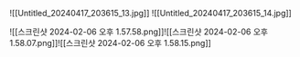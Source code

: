 
![[Untitled_20240417_203615_13.jpg]]
![[Untitled_20240417_203615_14.jpg]]




![[스크린샷 2024-02-06 오후 1.57.58.png]]![[스크린샷 2024-02-06 오후 1.58.07.png]]![[스크린샷 2024-02-06 오후 1.58.15.png]]

